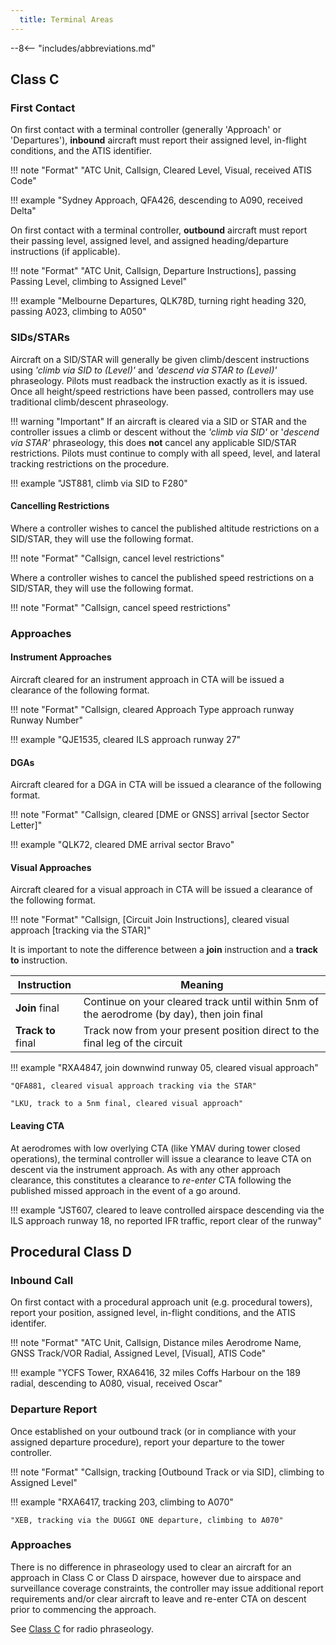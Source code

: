 ```yaml
---
  title: Terminal Areas
---
```


--8<-- "includes/abbreviations.md"

## Class C
### First Contact
On first contact with a terminal controller (generally 'Approach' or 'Departures'), **inbound** aircraft must report their assigned level, in-flight conditions, and the ATIS identifier.

!!! note "Format"
    "<span class='placeholder'>ATC Unit</span>, <span class='placeholder'>Callsign</span>, <span class='placeholder'>Cleared Level</span>, <span class='optional'>Visual</span>, received <span class='placeholder'>ATIS Code</span>"

!!! example
    "Sydney Approach, QFA426, descending to A090, received Delta"

On first contact with a terminal controller, **outbound** aircraft must report their passing level, assigned level, and assigned heading/departure instructions (if applicable).

!!! note "Format"
    "<span class='placeholder'>ATC Unit</span>, <span class='placeholder'>Callsign</span>, <span class='optional'><span class='placeholder'>Departure Instructions</span>]</span>, passing <span class='placeholder'>Passing Level</span>, climbing to <span class='placeholder'>Assigned Level</span>"

!!! example
    "Melbourne Departures, QLK78D, turning right heading 320, passing A023, climbing to A050"

### SIDs/STARs
Aircraft on a SID/STAR will generally be given climb/descent instructions using *'climb via SID to (Level)'* and *'descend via STAR to (Level)'* phraseology. Pilots must readback the instruction exactly as it is issued. Once all height/speed restrictions have been passed, controllers may use traditional climb/descent phraseology.

!!! warning "Important"
    If an aircraft is cleared via a SID or STAR and the controller issues a climb or descent without the *'climb via SID'* or '*descend via STAR'* phraseology, this does **not** cancel any applicable SID/STAR restrictions. Pilots must continue to comply with all speed, level, and lateral tracking restrictions on the procedure.

!!! example
    "JST881, climb via SID to F280"

#### Cancelling Restrictions
Where a controller wishes to cancel the published altitude restrictions on a SID/STAR, they will use the following format.

!!! note "Format"
    "<span class='placeholder'>Callsign</span>, cancel level restrictions"

Where a controller wishes to cancel the published speed restrictions on a SID/STAR, they will use the following format.

!!! note "Format"
    "<span class='placeholder'>Callsign</span>, cancel speed restrictions"

### Approaches
#### Instrument Approaches
Aircraft cleared for an instrument approach in CTA will be issued a clearance of the following format.

!!! note "Format"
    "<span class='placeholder'>Callsign</span>, cleared <span class='placeholder'>Approach Type</span> approach runway <span class='placeholder'>Runway Number</span>"

!!! example
    "QJE1535, cleared ILS approach runway 27"

#### DGAs
Aircraft cleared for a DGA in CTA will be issued a clearance of the following format.

!!! note "Format"
    "<span class='placeholder'>Callsign</span>, cleared <span class='optional'>[DME or GNSS]</span> arrival <span class='optional'>[sector <span class='placeholder'>Sector Letter</span>]</span>"

!!! example
    "QLK72, cleared DME arrival sector Bravo"

#### Visual Approaches
Aircraft cleared for a visual approach in CTA will be issued a clearance of the following format.

!!! note "Format"
    "<span class='placeholder'>Callsign</span>, <span class='optional'>[<span class='placeholder'>Circuit Join Instructions</span>]</span>, cleared visual approach <span class='optional'>[tracking via the STAR]</span>"

It is important to note the difference between a **join** instruction and a **track to** instruction.

| Instruction | Meaning |
| ---- | --- |
| **Join** final | Continue on your cleared track until within 5nm of the aerodrome (by day), then join final |
| **Track to** final | Track now from your present position direct to the final leg of the circuit |

!!! example
    "RXA4847, join downwind runway 05, cleared visual approach"  

    "QFA881, cleared visual approach tracking via the STAR"  

    "LKU, track to a 5nm final, cleared visual approach"

#### Leaving CTA
At aerodromes with low overlying CTA (like YMAV during tower closed operations), the terminal controller will issue a clearance to leave CTA on descent via the instrument approach. As with any other approach clearance, this constitutes a clearance to *re-enter* CTA following the published missed approach in the event of a go around.

!!! example
    "JST607, cleared to leave controlled airspace descending via the ILS approach runway 18, no reported IFR traffic, report clear of the runway"

## Procedural Class D
### Inbound Call
On first contact with a procedural approach unit (e.g. procedural towers), report your position, assigned level, in-flight conditions, and the ATIS identifer.

!!! note "Format"
    "<span class='placeholder'>ATC Unit</span>, <span class='placeholder'>Callsign</span>, <span class='placeholder'>Distance</span> miles <span class='placeholder'>Aerodrome Name</span>, <span class='placeholder'>GNSS Track/VOR Radial</span>, <span class='placeholder'>Assigned Level</span>, <span class='optional'>\[Visual]</span>, <span class='placeholder'>ATIS Code</span>"

!!! example
    "YCFS Tower, RXA6416, 32 miles Coffs Harbour on the 189 radial, descending to A080, visual, received Oscar"

### Departure Report
Once established on your outbound track (or in compliance with your assigned departure procedure), report your departure to the tower controller.

!!! note "Format"
    "<span class='placeholder'>Callsign</span>, tracking <span class='optional'>[<span class='placeholder'>Outbound Track</span> or via <span class='placeholder'>SID</span>]</span>, climbing to <span class='placeholder'>Assigned Level</span>"

!!! example
    "RXA6417, tracking 203, climbing to A070"  

    "XEB, tracking via the DUGGI ONE departure, climbing to A070"

### Approaches
There is no difference in phraseology used to clear an aircraft for an approach in Class C or Class D airspace, however due to airspace and surveillance coverage constraints, the controller may issue additional report requirements and/or clear aircraft to leave and re-enter CTA on descent prior to commencing the approach.

See [Class C](#approaches) for radio phraseology.